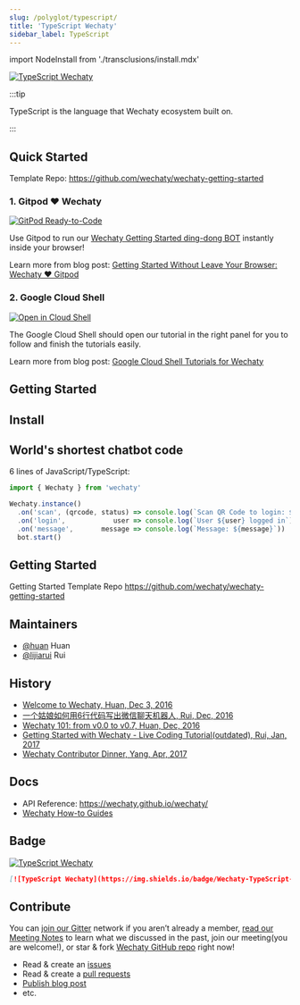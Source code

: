 ```yaml
---
slug: /polyglot/typescript/
title: 'TypeScript Wechaty'
sidebar_label: TypeScript
---
```


import NodeInstall from './transclusions/install.mdx'

[![TypeScript Wechaty](https://img.shields.io/badge/Wechaty-TypeScript-blue)](https://github.com/wechaty/wechaty)

:::tip

TypeScript is the language that Wechaty ecosystem built on.

:::

## Quick Started

Template Repo: <https://github.com/wechaty/wechaty-getting-started>

### 1. Gitpod ❤️  Wechaty

[![GitPod Ready-to-Code][gitpod_img]][gitpod_link]

[gitpod_img]: https://img.shields.io/badge/Gitpod-Ready--to--Code-blue?logo=gitpod
[gitpod_link]: https://gitpod.io/#https://github.com/wechaty/wechaty-getting-started

Use Gitpod to run our [Wechaty Getting Started ding-dong BOT](https://github.com/wechaty/wechaty-getting-started/blob/master/examples/ding-dong-bot.ts) instantly inside your browser!

Learn more from blog post: [Getting Started Without Leave Your Browser: Wechaty ❤️ Gitpod](https://wechaty.js.org/2021/02/06/wechaty-getting-started-without-leave-your-browser/)

### 2. Google Cloud Shell

[![Open in Cloud Shell][shell_img]][shell_link]

[shell_img]: https://gstatic.com/cloudssh/images/open-btn.svg
[shell_link]: https://ssh.cloud.google.com/cloudshell/editor?cloudshell_git_repo=https%3A%2F%2Fgithub.com%2Fwechaty%2Fwechaty-getting-started&cloudshell_open_in_editor=examples/ding-dong-bot.ts&cloudshell_workspace=.&cloudshell_tutorial=examples/tutorials/google-cloud-shell-tutorial.md

The Google Cloud Shell should open our tutorial in the right panel for you to follow and finish the tutorials easily.

Learn more from blog post: [Google Cloud Shell Tutorials for Wechaty](https://wechaty.js.org/2021/02/20/google-cloud-shell-tutorials/)

## Getting Started

## Install

<NodeInstall />

## World's shortest chatbot code

6 lines of JavaScript/TypeScript:

```ts
import { Wechaty } from 'wechaty'

Wechaty.instance()
  .on('scan', (qrcode, status) => console.log(`Scan QR Code to login: ${status}\nhttps://wechaty.js.org/qrcode/${encodeURIComponent(qrcode)}`))
  .on('login',            user => console.log(`User ${user} logged in`))
  .on('message',       message => console.log(`Message: ${message}`))
  bot.start()
```

## Getting Started

Getting Started Template Repo <https://github.com/wechaty/wechaty-getting-started>

## Maintainers

- [@huan](https://wechaty.js.org/contributors/huan) Huan
- [@lijiarui](https://wechaty.js.org/contributors/lijiarui) Rui

## History

- [Welcome to Wechaty, Huan, Dec 3, 2016](https://wechaty.js.org/2016/12/03/welcome-to-wechaty/)
- [一个姑娘如何用6行代码写出微信聊天机器人, Rui, Dec, 2016](https://wechaty.js.org/2016/12/10/try-to-write-wexinrobot/)
- [Wechaty 101: from v0.0 to v0.7, Huan, Dec, 2016](https://wechaty.js.org/2017/01/06/wechaty-101-presentation/)
- [Getting Started with Wechaty - Live Coding Tutorial(outdated), Rui, Jan, 2017](https://wechaty.js.org/2017/01/01/getting-started-wechaty/)
- [Wechaty Contributor Dinner, Yang, Apr, 2017](https://wechaty.js.org/2017/04/21/wechaty-meeting-dinner/)

## Docs

- API Reference: <https://wechaty.github.io/wechaty/>
- [Wechaty How-to Guides](../../howto/overview.mdx)

## Badge

[![TypeScript Wechaty](https://img.shields.io/badge/Wechaty-TypeScript-blue)](https://github.com/wechaty/wechaty)

```md
[![TypeScript Wechaty](https://img.shields.io/badge/Wechaty-TypeScript-blue)](https://github.com/wechaty/wechaty)
```

## Contribute

You can [join our Gitter](https://gitter.im/wechaty/wechaty) network if you aren’t already a member, [read our Meeting Notes](https://bit.ly/2zpi2XG) to learn what we discussed in the past, join our meeting(you are welcome!), or star & fork [Wechaty GitHub repo](https://github.com/wechaty/wechaty) right now!

- Read & create an [issues](https://github.com/wechaty/wechaty/issues)
- Read & create a [pull requests](https://github.com/wechaty/wechaty/pulls)
- [Publish blog post](../../contributing/publish-blog.md)
- etc.
